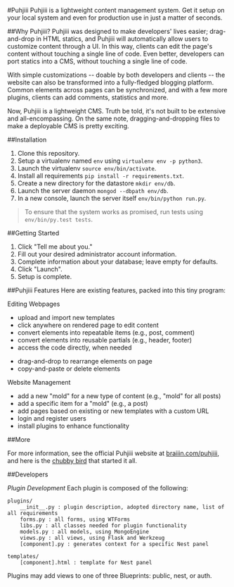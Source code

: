 #Puhjiii
Puhjiii is a lightweight content management system. Get it setup on your local system and even for production use in just a matter of seconds.

##Why Puhjiii?
Puhjiii was designed to make developers' lives easier; drag-and-drop in HTML statics, and Puhjiii will automatically allow users to customize content through a UI. In this way, clients can edit the page's content without touching a single line of code. Even better, developers can port statics into a CMS, without touching a single line of code.

With simple customizations -- doable by both developers and clients -- the website can also be transformed into a fully-fledged blogging platform. Common elements across pages can be synchronized, and with a few more plugins, clients can add comments, statistics and more.

Now, Puhjiii is a lightweight CMS. Truth be told, it's not built to be extensive and all-encompassing. On the same note, dragging-and-dropping files to make a deployable CMS is pretty exciting.

##Installation
1. Clone this repository.
2. Setup a virtualenv named `env` using `virtualenv env -p python3`.
3. Launch the virtualenv `source env/bin/activate`.
4. Install all requirements `pip install -r requirements.txt`.
5. Create a new directory for the datastore `mkdir env/db`.
6. Launch the server daemon `mongod --dbpath env/db`.
7. In a new console, launch the server itself `env/bin/python run.py`.

> To ensure that the system works as promised, run tests using `env/bin/py.test tests`.

##Getting Started
1. Click "Tell me about you."
2. Fill out your desired administrator account information.
3. Complete information about your database; leave empty for defaults.
4. Click "Launch".
5. Setup is complete.

##Puhjiii Features
Here are existing features, packed into this tiny program:

Editing Webpages
+ upload and import new templates
+ click anywhere on rendered page to edit content
+ convert elements into repeatable items (e.g., post, comment)
+ convert elements into reusable partials (e.g., header, footer)
+ access the code directly, when needed
- drag-and-drop to rearrange elements on page
- copy-and-paste or delete elements

Website Management
+ add a new "mold" for a new type of content (e.g., "mold" for all posts)
+ add a specific item for a "mold" (e.g., a post)
+ add pages based on existing or new templates with a custom URL
+ login and register users
+ install plugins to enhance functionality

##More

For more information, see the official Puhjiii website at [braiiin.com/puhjiii](http://braiiin.com/puhjiii), and here is the [chubby bird](http://drbl.in/oRxN) that started it all.

##Developers

*Plugin Development*
Each plugin is composed of the following:

```
plugins/
    __init__.py : plugin description, adopted directory name, list of all requirements
    forms.py : all forms, using WTForms
    libs.py : all classes needed for plugin functionality
    models.py : all models, using MongoEngine
    views.py : all views, using Flask and Werkzeug
    [component].py : generates context for a specific Nest panel
    
templates/
    [component].html : template for Nest panel
```

Plugins may add views to one of three Blueprints: public, nest, or auth.